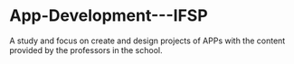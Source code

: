 # App-Development---IFSP
A study and focus on create and design projects of APPs with the content provided by the professors in the school.
